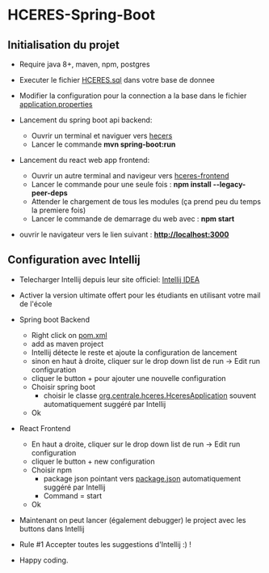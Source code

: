 # HCERES-Spring-Boot

## Initialisation du projet

* Require java 8+, maven, npm, postgres
* Executer le fichier [HCERES.sql](hceres/src/main/SQLdata/HCERES.sql) dans votre base de donnee
* Modifier la configuration pour la connection a la base dans le
  fichier [application.properties](hceres/src/main/resources/application.properties)

* Lancement du spring boot api backend:
    - Ouvrir un terminal et naviguer vers [hecers](hceres)
    - Lancer le commande **mvn spring-boot:run**

* Lancement du react web app frontend:
    - Ouvrir un autre terminal and navigeur vers [hceres\-frontend](hceres-frontend)
    - Lancer le commande pour une seule fois : **npm install --legacy-peer-deps**
    - Attender le chargement de tous les modules (ça prend peu du temps la premiere fois)
    - Lancer le commande de demarrage du web avec : **npm start**

* ouvrir le navigateur vers le lien suivant : **[http://localhost:3000](http://localhost:3000)**

## Configuration avec Intellij

* Telecharger Intellij depuis leur site
  officiel: [Intellij IDEA](https://www.jetbrains.com/idea/download/#section=windows)

* Activer la version ultimate offert pour les étudiants en utilisant votre mail de l'école

* Spring boot Backend
    - Right click on [pom.xml](hceres/pom.xml)
    - add as maven project
    - Intellij détecte le reste et ajoute la configuration de lancement
    - sinon en haut à droite, cliquer sur le drop down list de run → Edit run configuration
    - cliquer le button + pour ajouter une nouvelle configuration
    - Choisir spring boot
        - choisir le
          classe [org.centrale.hceres.HceresApplication](hceres/src/main/java/org/centrale/hceres/HceresApplication.java)
          souvent automatiquement suggéré par Intellij
    - Ok

* React Frontend
    - En haut a droite, cliquer sur le drop down list de run → Edit run configuration
    - cliquer le button + new configuration
    - Choisir npm
        - package json pointant vers [package.json](hceres-frontend/package.json) automatiquement suggéré par Intellij
        - Command = start
    - Ok
* Maintenant on peut lancer (également debugger) le project avec les buttons dans Intellij

* Rule #1 Accepter toutes les suggestions d'Intellij :) !
* Happy coding.
